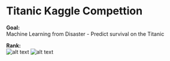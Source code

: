 # Titanic Kaggle Compettion

**Goal:** \
Machine Learning from Disaster - Predict survival on the Titanic

**Rank:** \
![alt text](https://github.com/RichengPiao/Titanic-Kaggle-Competition/blob/main/score_titanic.png)
![alt text](https://github.com/RichengPiao/Titanic-Kaggle-Competition/blob/main/score_titanic_v2.png)